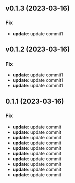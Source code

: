## v0.1.3 (2023-03-16)

### Fix

- **update**: update commit1

## v0.1.2 (2023-03-16)

### Fix

- **update**: update commit1
- **update**: update commit1
- **update**: update commit1

## 0.1.1 (2023-03-16)

### Fix

- **update**: update commit
- **update**: update commit
- **update**: update commit
- **update**: update commit
- **update**: update commit
- **update**: update commit
- **update**: update commit
- **update**: update commit
- **update**: update commit
- **update**: update commit

